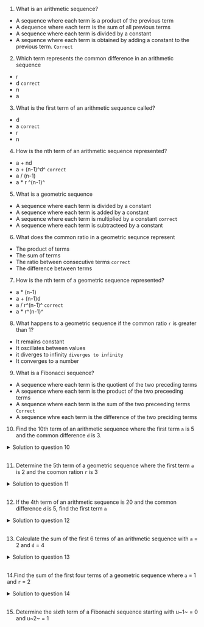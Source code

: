 1. What is an arithmetic sequence?

- A sequence where each term is a product of the previous term
- A dequence where each term is the sum of all previous terms
- A sequence where each term is divided by a constant
- A sequence where each term is obtained by adding a constant to the previous term. `Correct`

2. Which term represents the common difference in an arithmetic sequence

- r
- d `correct`
- n
- a

3. What is the first term of an arithmetic sequence called?

- d
- a `correct`
- r
- n

4. How is the nth term of an arithmetic sequence represented?

- a + nd
- a + (n-1)^d^ `correct`
- a / (n-1)
- a \* r ^(n-1)^

5. What is a geometric sequence

- A sequence where each term is divided by a constant
- A sequence where each term is added by a constant
- A sequence where each term is multiplied by a constant `correct`
- A sequence where each term is subtracteed by a constant

6. What does the common ratio in a geometric sequnce represent

- The product of terms
- The sum of terms
- The ratio between consecutive terms `correct`
- The difference between terms

7. How is the nth term of a geometric sequence represented?

- a \* (n-1)
- a + (n-1)d
- a / r^(n-1)^ `correct`
- a \* r^(n-1)^

8. What happens to a geometric sequence if the common ratio `r` is greater than 1?

- It remains constant
- It oscillates between values
- it diverges to infinity `diverges to infinity`
- It converges to a number

9. What is a Fibonacci sequence?

- A sequence where each term is the quotient of the two preceding terms
- A sequence where each term is the product of the two preceeding terms
- A sequence where each term is the sum of the two preceeding terms `Correct`
- A sequence whre each term is the difference of the two preciding terms

10. Find the 10th term of an arithmetic sequence where the first term `a` is 5 and the common difference `d` is 3.

<details>
  <summary>Solution to question 10</summary>

To find the 10th term of the arithmetic sequence, we use the formula for the nth term of an arithmetic sequence:

a~n~ = a~1~ + (n - 1)\* d

`Given:`

- First term a~1~ = 5
- Common difference `d` = 3
- `n` = 10 (the term we need to find)

`Substituting the values into the formula:`

a~10~ = 5 + (10 - 1) x 3
a~10~ = 5 + 9 x 3
a~10~ = 5 + 27
a~10~ = 32

`Final Answer:`

The 10th term of the arithmetic sequence is **32**.

</details>

<br>

11. Determine the 5th term of a geometric sequence where the first term `a` is 2 and the coomon ration `r` is 3

<details>
  <summary>Solution to question 11</summary>

To find the 5th term (a~5~) of a geometric sequence, we use the formula for the nth term:

a~n~ = a~1~ x r ^n-1^

`Given:`

- a~1~ = 2 (first term)
- `r` = 3 (common ratio)
- `n` = 5 (we need to find the 5th term)

`Substituting the values into the formula:`

a~5~ = 2 x 3 ^5-1^
a~5~ = 2 x 3 ^4^
a~5~ = 2 x 81
a~5~ = 162

`Final Answer:`

The 5th term of the geometric sequnece is 162.

</details>

<br>

12. If the 4th term of an arithmetic sequence is 20 and the common difference `d` is 5, find the first term `a`

<details>
  <summary>Solution to question 12</summary>

To find the first term a~1~ of the arithmetic sequence, we use the formula for the n-th term of an arithmetic sequence:

a~n~ = a~1~ + (n - 1) x d

`Given:`

- The 4th term a~4~ = 20,
- The common difference d = 5,
- We need to find a~1~, the first term.

`Step-by-step solution:`

The formula for the 4th term (a~4~) is:

a~4~ = a~1~ + (4 - 1) x d
20 = a~1~ + 3 x 5
20 = a~1~ + 15

Now, solve for a~1~:

a~1~ = 20 - 15
a~1~ = 5

`Final Answer:`

The first term of the arithmetic sequence is **5**.

</details>

<br>

13. Calculate the sum of the first 6 terms of an arithmetic sequence with `a` = 2 and `d` = 4

<details>
  <summary>Solution to question 13</summary>

To calculate the sum of the first 6 terms of an arithmetic sequence, we use the formula for the sum of the first `n` terms of an arithmetic sequence:

S~n~ = n/2 x (a~1~ + a~n~)

`Where`:

- S~n~ is the sum of the first n terms
- n is number of terms
- a~1~ is the first term
- a~n~ is the n-th term

`Given:`

- First term a~1~ = 2
- Common difference d = 4
- Number of terms n = 6

Step 1: Find the 6th term (a~6~) using the formula for the n-th term:

a~n~ = a~1~ + (n-1) x d

Substitute a~1~ = 2, d = 4, n = 6

a~6~ = 2 + (6-1)x4
a~6~ = 2 + 5 x 4 = 2 + 20 = 22

Step 2: Use the sum formula to find S~6~

S~6~ = $\frac{6}{2}$ x (2 + 22)
S~6~ = 3 x 24 = 72

`Final Answer:`

The sum of the first 6 term of the arithmetic sequence is 72

</details>

<br>

14.Find the sum of the first four terms of a geometric sequence where `a` = 1 and `r` = 2

<details>
  <summary>Solution to question 14</summary>

To find the sum of the first 4 terms of a geometric sequence, we use the formula for the sum of the first n terms of a geometric sequence:

S~n~ = a~1~ x $\frac{1-r^2}{1-r}$ for r $\not=$ 1

`Where`:

- S~n~ is the sum of the first n terms
- n is number of terms
- a~1~ is the first term
- a~n~ is the n-th term

`Given:`

- a~1~ = 1
- r = 2
  n = 4

Step 1: Substitute the given values into the sum formula:

S~4~ = 1 x $\frac{1-2^4}{1-2}$
S~4~ = $\frac{1-16}{1-2}$
S~4~ = $\frac{-15}{-1}$
S~4~ = 15

`Final Answer:`

The sum of the first 4 terms of the geometric sequence is 15.

</details>

<br>

15. Determine the sixth term of a Fibonachi sequence starting with u~1~ = 0 and u~2~ = 1
